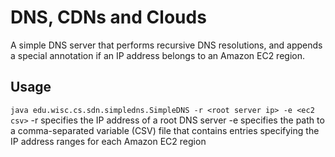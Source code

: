 # DNS, CDNs and Clouds
A simple DNS server that performs recursive DNS resolutions, and appends a special annotation if an IP address belongs to an Amazon EC2 region.

## Usage 
`java edu.wisc.cs.sdn.simpledns.SimpleDNS -r <root server ip> -e <ec2 csv>`
-r <root server ip> specifies the IP address of a root DNS server
-e <ec2 csv> specifies the path to a comma-separated variable (CSV) file that contains entries specifying the IP address ranges for each Amazon EC2 region

